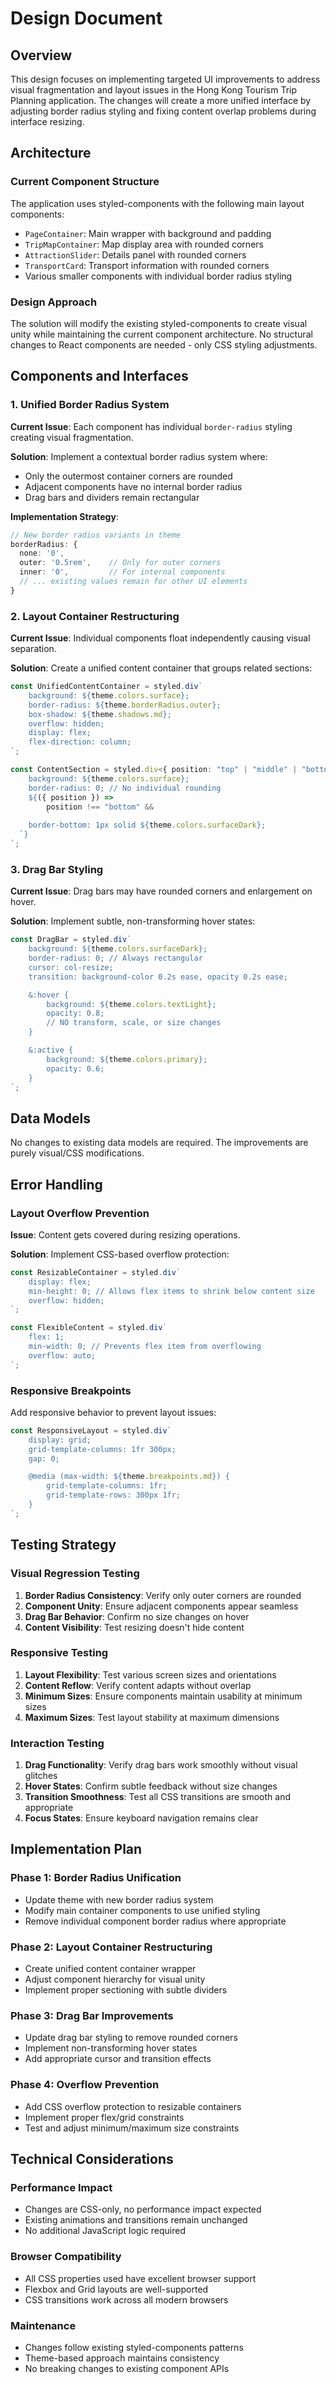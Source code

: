 # Design Document

## Overview

This design focuses on implementing targeted UI improvements to address visual fragmentation and layout issues in the Hong Kong Tourism Trip Planning application. The changes will create a more unified interface by adjusting border radius styling and fixing content overlap problems during interface resizing.

## Architecture

### Current Component Structure

The application uses styled-components with the following main layout components:

- `PageContainer`: Main wrapper with background and padding
- `TripMapContainer`: Map display area with rounded corners
- `AttractionSlider`: Details panel with rounded corners
- `TransportCard`: Transport information with rounded corners
- Various smaller components with individual border radius styling

### Design Approach

The solution will modify the existing styled-components to create visual unity while maintaining the current component architecture. No structural changes to React components are needed - only CSS styling adjustments.

## Components and Interfaces

### 1. Unified Border Radius System

**Current Issue**: Each component has individual `border-radius` styling creating visual fragmentation.

**Solution**: Implement a contextual border radius system where:

- Only the outermost container corners are rounded
- Adjacent components have no internal border radius
- Drag bars and dividers remain rectangular

**Implementation Strategy**:

```typescript
// New border radius variants in theme
borderRadius: {
  none: '0',
  outer: '0.5rem',    // Only for outer corners
  inner: '0',         // For internal components
  // ... existing values remain for other UI elements
}
```

### 2. Layout Container Restructuring

**Current Issue**: Individual components float independently causing visual separation.

**Solution**: Create a unified content container that groups related sections:

```typescript
const UnifiedContentContainer = styled.div`
	background: ${theme.colors.surface};
	border-radius: ${theme.borderRadius.outer};
	box-shadow: ${theme.shadows.md};
	overflow: hidden;
	display: flex;
	flex-direction: column;
`;

const ContentSection = styled.div<{ position: "top" | "middle" | "bottom" }>`
	background: ${theme.colors.surface};
	border-radius: 0; // No individual rounding
	${({ position }) =>
		position !== "bottom" &&
		`
    border-bottom: 1px solid ${theme.colors.surfaceDark};
  `}
`;
```

### 3. Drag Bar Styling

**Current Issue**: Drag bars may have rounded corners and enlargement on hover.

**Solution**: Implement subtle, non-transforming hover states:

```typescript
const DragBar = styled.div`
	background: ${theme.colors.surfaceDark};
	border-radius: 0; // Always rectangular
	cursor: col-resize;
	transition: background-color 0.2s ease, opacity 0.2s ease;

	&:hover {
		background: ${theme.colors.textLight};
		opacity: 0.8;
		// NO transform, scale, or size changes
	}

	&:active {
		background: ${theme.colors.primary};
		opacity: 0.6;
	}
`;
```

## Data Models

No changes to existing data models are required. The improvements are purely visual/CSS modifications.

## Error Handling

### Layout Overflow Prevention

**Issue**: Content gets covered during resizing operations.

**Solution**: Implement CSS-based overflow protection:

```typescript
const ResizableContainer = styled.div`
	display: flex;
	min-height: 0; // Allows flex items to shrink below content size
	overflow: hidden;
`;

const FlexibleContent = styled.div`
	flex: 1;
	min-width: 0; // Prevents flex item from overflowing
	overflow: auto;
`;
```

### Responsive Breakpoints

Add responsive behavior to prevent layout issues:

```typescript
const ResponsiveLayout = styled.div`
	display: grid;
	grid-template-columns: 1fr 300px;
	gap: 0;

	@media (max-width: ${theme.breakpoints.md}) {
		grid-template-columns: 1fr;
		grid-template-rows: 300px 1fr;
	}
`;
```

## Testing Strategy

### Visual Regression Testing

1. **Border Radius Consistency**: Verify only outer corners are rounded
2. **Component Unity**: Ensure adjacent components appear seamless
3. **Drag Bar Behavior**: Confirm no size changes on hover
4. **Content Visibility**: Test resizing doesn't hide content

### Responsive Testing

1. **Layout Flexibility**: Test various screen sizes and orientations
2. **Content Reflow**: Verify content adapts without overlap
3. **Minimum Sizes**: Ensure components maintain usability at minimum sizes
4. **Maximum Sizes**: Test layout stability at maximum dimensions

### Interaction Testing

1. **Drag Functionality**: Verify drag bars work smoothly without visual glitches
2. **Hover States**: Confirm subtle feedback without size changes
3. **Transition Smoothness**: Test all CSS transitions are smooth and appropriate
4. **Focus States**: Ensure keyboard navigation remains clear

## Implementation Plan

### Phase 1: Border Radius Unification

- Update theme with new border radius system
- Modify main container components to use unified styling
- Remove individual component border radius where appropriate

### Phase 2: Layout Container Restructuring

- Create unified content container wrapper
- Adjust component hierarchy for visual unity
- Implement proper sectioning with subtle dividers

### Phase 3: Drag Bar Improvements

- Update drag bar styling to remove rounded corners
- Implement non-transforming hover states
- Add appropriate cursor and transition effects

### Phase 4: Overflow Prevention

- Add CSS overflow protection to resizable containers
- Implement proper flex/grid constraints
- Test and adjust minimum/maximum size constraints

## Technical Considerations

### Performance Impact

- Changes are CSS-only, no performance impact expected
- Existing animations and transitions remain unchanged
- No additional JavaScript logic required

### Browser Compatibility

- All CSS properties used have excellent browser support
- Flexbox and Grid layouts are well-supported
- CSS transitions work across all modern browsers

### Maintenance

- Changes follow existing styled-components patterns
- Theme-based approach maintains consistency
- No breaking changes to existing component APIs
